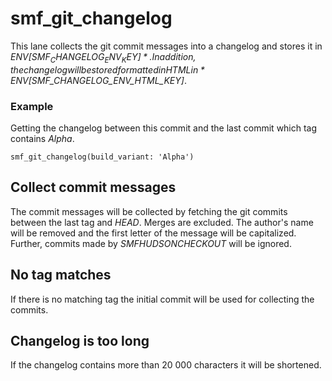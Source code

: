 # smf_git_changelog

This lane collects the git commit messages into a changelog and stores it in *ENV[$SMF_CHANGELOG_ENV_KEY]*. In addition, the changelog will be stored formatted in HTML in *ENV[$SMF_CHANGELOG_ENV_HTML_KEY]*.

### Example
Getting the changelog between this commit and the last commit which tag contains *Alpha*.
```
smf_git_changelog(build_variant: 'Alpha')
```

## Collect commit messages
The commit messages will be collected by fetching the git commits between the last tag and *HEAD*. Merges are excluded.
The author's name will be removed and the first letter of the message will be capitalized.
Further, commits made by *SMFHUDSONCHECKOUT* will be ignored.

## No tag matches
If there is no matching tag the initial commit will be used for collecting the commits.

## Changelog is too long
If the changelog contains more than 20 000 characters it will be shortened.

